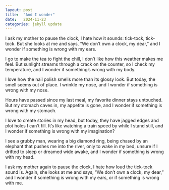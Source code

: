 ```yaml
---
layout: post
title:  "And I wonder"
date:   2024-11-23
categories: jekyll update
---
```

I ask my mother to pause the clock,
I hate how it sounds: tick-tock, tick-tock.
But she looks at me and says,
“We don’t own a clock, my dear,” and I wonder
if something is wrong with my ears.

I go to make the tea to fight the chill,
I don’t like how this weather makes me feel.
But sunlight streams through a crack on the counter,
so I check my temperature, and I wonder
if something’s wrong with my body.

I love how the nail polish smells
more than its glossy look.
But today, the smell seems out of place. 
I wrinkle my nose, and I wonder
if something is wrong with my nose.

Hours have passed since my last meal,
my favorite dinner stays untouched. 
But my stomach caves in, my appetite is gone, and I wonder
if something is wrong with my stomach. 

I love to create stories in my head,
but today, they have jagged edges and plot holes I can’t fill. 
It’s like watching a train speed by while I stand still, and I wonder
if something is wrong with my imagination?

I see a grubby man, wearing a big diamond ring,
being chased by an elephant that pushes me into the river,
only to wake in my bed, unsure
if I drifted to sleep or dreamed wide awake, and I wonder
if something is wrong with my head.

I ask my mother again to pause the clock,
I hate how loud the tick-tock sound is.
Again, she looks at me and says,
“We don’t own a clock, my dear,” and I wonder
if something is wrong with my ears,
or if something is wrong with me.


[jekyll-docs]: https://jekyllrb.com/docs/home
[jekyll-gh]:   https://github.com/jekyll/jekyll
[jekyll-talk]: https://talk.jekyllrb.com/

